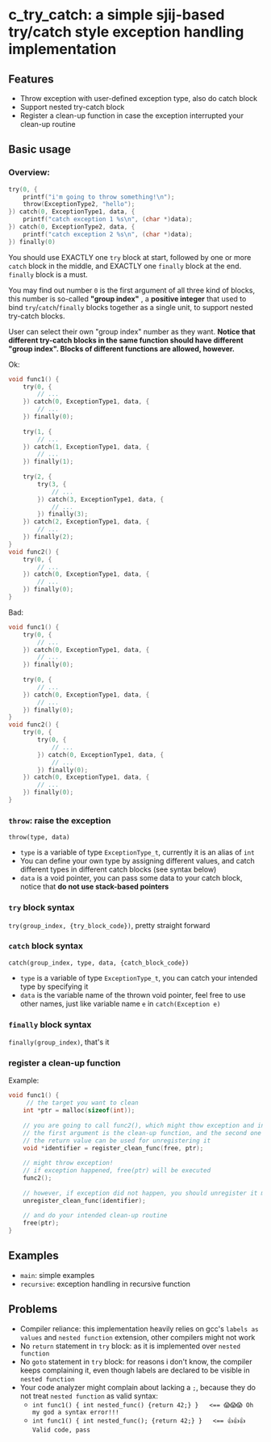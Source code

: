 # c_try_catch: a simple sjij-based try/catch style exception handling implementation

## Features
- Throw exception with user-defined exception type, also do catch block
- Support nested try-catch block
- Register a clean-up function in case the exception interrupted your clean-up routine

## Basic usage

### Overview: 

```c
try(0, {
    printf("i'm going to throw something!\n");
    throw(ExceptionType2, "hello");
}) catch(0, ExceptionType1, data, {
    printf("catch exception 1 %s\n", (char *)data);
}) catch(0, ExceptionType2, data, {
    printf("catch exception 2 %s\n", (char *)data);
}) finally(0)
```

You should use EXACTLY one `try` block at start, followed by one or more `catch` block in the middle, and EXACTLY one `finally` block at
the end. `finally` block is a must.

You may find out number `0` is the first argument of all three kind of blocks, this number is so-called **"group index"** , a **positive
integer** that used to bind `try`/`catch`/`finally` blocks together as a single unit, to support nested try-catch blocks.

User can select their own "group index" number as they want. **Notice that different try-catch blocks in the same function 
should have different "group index". Blocks of different functions are allowed, however.**

Ok:
```c
void func1() {
    try(0, {
        // ...
    }) catch(0, ExceptionType1, data, {
        // ...
    }) finally(0);
    
    try(1, {
        // ...
    }) catch(1, ExceptionType1, data, {
        // ...
    }) finally(1);
    
    try(2, {
        try(3, {
            // ...
        }) catch(3, ExceptionType1, data, {
            // ...
        }) finally(3);
    }) catch(2, ExceptionType1, data, {
        // ...
    }) finally(2);
}
void func2() {
    try(0, {
        // ...
    }) catch(0, ExceptionType1, data, {
        // ...
    }) finally(0);
}
```

Bad:
```c
void func1() {
    try(0, {
        // ...
    }) catch(0, ExceptionType1, data, {
        // ...
    }) finally(0);
    
    try(0, {
        // ...
    }) catch(0, ExceptionType1, data, {
        // ...
    }) finally(0);
}
void func2() {
    try(0, {
        try(0, {
            // ...
        }) catch(0, ExceptionType1, data, {
            // ...
        }) finally(0);
    }) catch(0, ExceptionType1, data, {
        // ...
    }) finally(0);
}
```


### `throw`: raise the exception

`throw(type, data)`
- `type` is a variable of type `ExceptionType_t`, currently it is an alias of `int` 
- You can define your own type by assigning different values, and catch different types in different catch blocks (see syntax below)
- `data` is a void pointer, you can pass some data to your catch block, notice that **do not use stack-based pointers** 

### `try` block syntax

`try(group_index, {try_block_code})`, pretty straight forward

### `catch` block syntax

`catch(group_index, type, data, {catch_block_code})`
- `type` is a variable of type `ExceptionType_t`, you can catch your intended type by specifying it
- `data` is the variable name of the thrown void pointer, feel free to use other names, just like variable name `e` in `catch(Exception e)`

### `finally` block syntax

`finally(group_index)`, that's it

### register a clean-up function

Example: 

```c
void func1() {
     // the target you want to clean
    int *ptr = malloc(sizeof(int));
    
    // you are going to call func2(), which might thow exception and interrupt your clean-up routine
    // the first argument is the clean-up function, and the second one is its argument when calling it
    // the return value can be used for unregistering it
    void *identifier = register_clean_func(free, ptr);
    
    // might throw exception!
    // if exception happened, free(ptr) will be executed
    func2();
    
    // however, if exception did not happen, you should unregister it manually
    unregister_clean_func(identifier);
    
    // and do your intended clean-up routine
    free(ptr);
}
```

## Examples

- `main`: simple examples
- `recursive`: exception handling in recursive function 

## Problems

- Compiler reliance: this implementation heavily relies on gcc's `labels as values` and `nested function` extension, other compilers might not work
- No `return` statement in `try` block: as it is implemented over `nested function` 
- No `goto` statement in `try` block: for reasons i don't know, the compiler keeps complaining it, even though labels are declared to be visible in `nested function`
- Your code analyzer might complain about lacking a `;`, because they do not treat `nested function` as valid syntax: 
  - `int func1() { int nested_func() {return 42;} }   <== 😱😱😱 Oh my god a syntax error!!!`
  - `int func1() { int nested_func(); {return 42;} }   <== 👍👍👍 Valid code, pass`